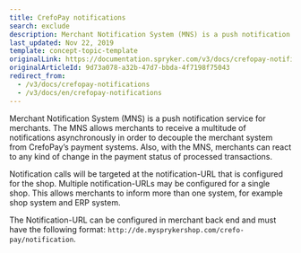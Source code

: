 ```yaml
---
title: CrefoPay notifications
search: exclude
description: Merchant Notification System (MNS) is a push notification service for merchants that CrefoPay module uses.
last_updated: Nov 22, 2019
template: concept-topic-template
originalLink: https://documentation.spryker.com/v3/docs/crefopay-notifications
originalArticleId: 9d73a078-a32b-47d7-bbda-4f7198f75043
redirect_from:
  - /v3/docs/crefopay-notifications
  - /v3/docs/en/crefopay-notifications
---
```


Merchant Notification System (MNS) is a push notification service for merchants. The MNS allows merchants to receive a multitude of notifications asynchronously in order to decouple the merchant system from CrefoPay’s payment systems. Also, with the MNS, merchants can react to any kind of change in the payment status of processed transactions.

Notification calls will be targeted at the notification-URL that is configured for the shop. Multiple notification-URLs may be configured for a single shop. This allows merchants to inform more than one system, for example shop system and ERP system.

The Notification-URL can be configured in merchant back end and must have the following format: `http://de.mysprykershop.com/crefo-pay/notification`.
